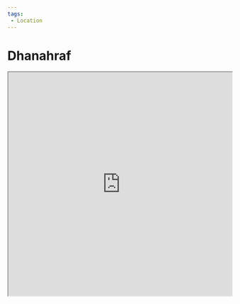 ```yaml
---
tags:
 - Location
---
```



# Dhanahraf

<iframe src="https://watabou.github.io/city-generator/?size=11&seed=6150364240403&name=Dhanahraf&population=568&citadel=0&urban_castle=0&plaza=0&temple=0&walls=1&shantytown=0&coast=0&river=0&greens=0&hub=1" style="width: 100%;aspect-ratio:1/1;"/>

A small town in the southern regions of the [[Alkhara Desert]].
In -445PF it was abandoned due to a famine in the region.